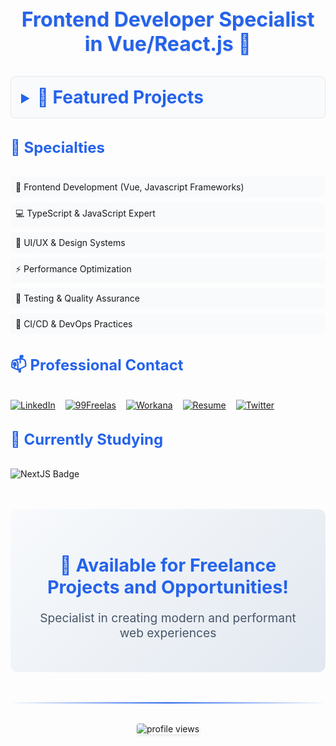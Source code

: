 <h3 align="center" style="color: #2563eb; font-size: 2rem; margin: 2rem 0; text-shadow: 1px 1px 2px rgba(0,0,0,0.1);">Frontend Developer Specialist in Vue/React.js 🚀</h3>

<details style="margin: 2rem 0; border: 1px solid #e5e7eb; padding: 1rem; border-radius: 8px; background: #f8fafc;">
  <summary style="cursor: pointer; color: #2563eb; font-size: 1.5rem; font-weight: bold;">
    <h3 style="display: inline-block; margin: 0;">🌟 Featured Projects</h3>
  </summary>
  <div style="padding: 1rem 0;">
    <div style="display: grid; grid-template-columns: repeat(auto-fit, minmax(300px, 1fr)); gap: 2rem;">
      <ul style="list-style: none; padding: 0;">
        <li style="background: white; padding: 1.5rem; border-radius: 12px; box-shadow: 0 4px 6px rgba(0,0,0,0.1); margin-bottom: 1.5rem;">
          <a
            href="https://breath-natural-nextjs-chronicles.netlify.app"
            target="_blank"
            aria-label="Breath Natural - Live Website"
            style="color: #2563eb; font-size: 1.2rem; font-weight: bold; text-decoration: none; transition: color 0.3s;"
          >
            🪴 Breath Natural - Live Website
          </a>
          <br><br>
          <a
            href="https://github.com/ricardo564/nextjs-chronicles-part-1"
            target="_blank"
            aria-label="Breath Natural NextJS Chronicles Part 1 Repository"
            style="color: #2563eb; font-size: 1.2rem; font-weight: bold; text-decoration: none; transition: color 0.3s;"
          >
            🚀 Breath Natural - Repository
          </a>
          <br><br>
          <details>
            <summary>Breath Natural NextJS Chronicles Part 1 Preview</summary>
            <img
              src="./assets/projects/breath-natural.png"
              alt="Breath Natural NextJS Chronicles Part 1 website preview"
              style="width: 100%; max-width: 300px; margin: 10px 0;"
            />
          </details>
          <br>
          <div align="left">
            <img height="28px" alt="NextJS" src="https://img.shields.io/badge/NextJS-E0234E?style=for-the-badge&logo=nextjs&logoColor=white">
            <img height="28px" alt="TypeScript" src="https://img.shields.io/badge/TypeScript-007ACC?style=for-the-badge&logo=typescript&logoColor=white">
            <img src="https://img.shields.io/badge/tailwindcss-%2338B2AC.svg?style=for-the-badge&logo=tailwind-css&logoColor=white" />
            <img height="28px" alt="Axios" src="https://img.shields.io/badge/Axios-5A29E4?style=for-the-badge&logo=axios&logoColor=white">
            <img height="28px" alt="pnpm" src="https://img.shields.io/badge/pnpm-%234a4a4a.svg?style=for-the-badge&logo=pnpm&logoColor=f69220">
            <img height="28px" alt="Figma" src="https://img.shields.io/badge/Figma-F24E1E?style=for-the-badge&logo=figma&logoColor=white">
          </div>
        </li>
        <li style="background: white; padding: 1.5rem; border-radius: 12px; box-shadow: 0 4px 6px rgba(0,0,0,0.1); margin-bottom: 1.5rem;">
          <a
            href="https://food-hut-angular-chronicles-1.netlify.app/"
            target="_blank"
            aria-label="Food Hut Angular Chronicles Part 1"
            style="color: #2563eb; font-size: 1.2rem; font-weight: bold; text-decoration: none; transition: color 0.3s;"
          >
            🍽️ Food Hut - Live Website
          </a>
          <br><br>
          <a
            href="https://github.com/ricardo564/angular-chronicles-part-1"
            target="_blank"
            aria-label="Food Hut Angular Chronicles Part 1 Repository"
            style="color: #2563eb; font-size: 1.2rem; font-weight: bold; text-decoration: none; transition: color 0.3s;"
          >
            🚀 Food Hut - Angular Chronicles - Part 1 Repository
          </a>
          <br><br>
          <details>
            <summary>Food Hut Angular Chronicles Part 1 Preview</summary>
            <img
              src="./assets/projects/food-hut.png"
              alt="Food Hut Angular Chronicles Part 1 website preview"
              style="width: 100%; max-width: 300px; margin: 10px 0;"
            />
          </details>
          <br>
          <div align="left">
            <img height="28px" alt="Angular" src="https://img.shields.io/badge/Angular-DD0031?style=for-the-badge&logo=angular&logoColor=white">
            <img src="https://img.shields.io/badge/tailwindcss-%2338B2AC.svg?style=for-the-badge&logo=tailwind-css&logoColor=white" />
            <img height="28px" alt="pnpm" src="https://img.shields.io/badge/pnpm-%234a4a4a.svg?style=for-the-badge&logo=pnpm&logoColor=f69220">
            <img height="28px" alt="Figma" src="https://img.shields.io/badge/Figma-F24E1E?style=for-the-badge&logo=figma&logoColor=white">
          </div>
        </li>
      </ul>
    </div>
  </div>
</details>

<h3 style="color: #2563eb; font-size: 1.5rem; margin: 2rem 0;">🔧 Specialties</h3>

<ul style="list-style: none; padding: 0;">
  <li style="margin: 0.5rem 0; padding: 0.5rem; background: #f8fafc; border-radius: 6px;">🎯 Frontend Development (Vue, Javascript Frameworks)</li>
  <li style="margin: 0.5rem 0; padding: 0.5rem; background: #f8fafc; border-radius: 6px;">💻 TypeScript & JavaScript Expert</li>
  <li style="margin: 0.5rem 0; padding: 0.5rem; background: #f8fafc; border-radius: 6px;">🎨 UI/UX & Design Systems</li>
  <li style="margin: 0.5rem 0; padding: 0.5rem; background: #f8fafc; border-radius: 6px;">⚡ Performance Optimization</li>
  <li style="margin: 0.5rem 0; padding: 0.5rem; background: #f8fafc; border-radius: 6px;">🧪 Testing & Quality Assurance</li>
  <li style="margin: 0.5rem 0; padding: 0.5rem; background: #f8fafc; border-radius: 6px;">🔄 CI/CD & DevOps Practices</li>
</ul>

<h3 style="color: #2563eb; font-size: 1.5rem; margin: 2rem 0;">📫 Professional Contact</h3>

<div style="display: flex; gap: 1rem; margin: 1rem 0;">
  <a
    href="https://www.linkedin.com/in/ricardo-camilo-frontend-web-developer/"
    target="_blank"
  >
    <img
      src="https://img.shields.io/badge/LinkedIn-%230077B5.svg?style=for-the-badge&logo=linkedin&logoColor=white"
      alt="LinkedIn"
    />
  </a>
  <a
    href="https://www.99freelas.com.br/user/ricardo-camilo-frontend-developer-typescript"
    target="_blank"
  >
    <img
      src="https://img.shields.io/badge/99Freelas-%2300B057.svg?style=for-the-badge&logo=99freelas&logoColor=white"
      alt="99Freelas"
    />
  </a>
  <a
    href="https://www.workana.com/freelancer/7a5de74a4785b737b517d8746a01cd23"
    target="_blank"
  >
    <img
      src="https://img.shields.io/badge/Workana-%23204ECF.svg?style=for-the-badge&logo=workana&logoColor=white"
      alt="Workana"
    />
  </a>
  <a
    href="https://resume.io/r/4bDKkHLB9"
    target="_blank"
  >
    <img
      src="https://img.shields.io/badge/Resume-%23000000.svg?style=for-the-badge&logo=readme&logoColor=white"
      alt="Resume"
    />
  </a>
  <a
    href="https://x.com/Ricardo50993066"
    target="_blank"
  >
    <img
      src="https://img.shields.io/badge/Twitter-000000?style=for-the-badge&logo=x&logoColor=white"
      alt="Twitter"
    />
  </a>
</div>

<h3 style="color: #2563eb; font-size: 1.5rem; margin: 2rem 0;">🌱 Currently Studying</h3>
<div style="margin: 1rem 0;">
  <img
    src="https://img.shields.io/badge/nextjs-%23E0234E.svg?style=for-the-badge&logo=nextjs&logoColor=white"
    alt="NextJS Badge"
  />
</div>

<div style="text-align: center; margin: 3rem 0; padding: 2rem; background: linear-gradient(135deg, #f8fafc 0%, #e2e8f0 100%); border-radius: 12px;">
  <h3 style="color: #2563eb; font-size: 1.8rem; margin-bottom: 1rem;">🚀 Available for Freelance Projects and Opportunities!</h3>
  <p style="color: #475569; font-size: 1.2rem;">Specialist in creating modern and performant web experiences</p>
</div>

<hr style="border: none; height: 2px; background: linear-gradient(90deg, transparent, #2563eb, transparent); margin: 2rem 0;">

<div style="text-align: center; margin: 2rem 0;">
  <img src="https://komarev.com/ghpvc/?username=ricardo564&label=Profile%20views&color=0e75b6&style=flat" alt="profile views" style="border-radius: 4px; box-shadow: 0 2px 4px rgba(0,0,0,0.1);" />
</div>
